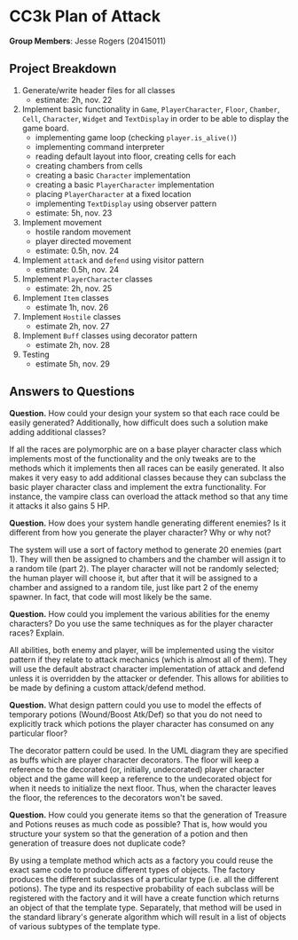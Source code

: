 # CC3k Plan of Attack

**Group Members**: Jesse Rogers (20415011)

## Project Breakdown

1. Generate/write header files for all classes
     - estimate: 2h, nov. 22
2. Implement basic functionality in `Game`, `PlayerCharacter`, `Floor`, `Chamber`, `Cell`,
   `Character`, `Widget` and `TextDisplay` in order to be able to display the game board.
     - implementing game loop (checking `player.is_alive()`)
     - implementing command interpreter
     - reading default layout into floor, creating cells for each
     - creating chambers from cells
     - creating a basic `Character` implementation
     - creating a basic `PlayerCharacter` implementation
     - placing `PlayerCharacter` at a fixed location
     - implementing `TextDisplay` using observer pattern
     - estimate: 5h, nov. 23
3. Implement movement
     - hostile random movement
     - player directed movement
     - estimate: 0.5h, nov. 24
8. Implement `attack` and `defend` using visitor pattern
     - estimate: 0.5h, nov. 24
4. Implement `PlayerCharacter` classes
     - estimate: 2h, nov. 25
5. Implement `Item` classes
     - estimate 1h, nov. 26
6. Implement `Hostile` classes
     - estimate 2h, nov. 27
7. Implement `Buff` classes using decorator pattern
     - estimate 2h, nov. 28
8. Testing
     - estimate 5h, nov. 29

## Answers to Questions

**Question.** How could your design your system so that each race could be easily generated?
Additionally, how difficult does such a solution make adding additional classes?

If all the races are polymorphic are on a base player character class which implements most of the
functionality and the only tweaks are to the methods which it implements then all races can be
easily generated. It also makes it very easy to add additional classes because they can subclass
the basic player character class and implement the extra functionality. For instance, the vampire
class can overload the attack method so that any time it attacks it also gains 5 HP.

**Question.** How does your system handle generating different enemies? Is it different from how
you generate the player character? Why or why not?

The system will use a sort of factory method to generate 20 enemies (part 1). They will then be assigned
to chambers and the chamber will assign it to a random tile (part 2). The player character will not be
randomly selected; the human player will choose it, but after that it will be assigned to a chamber
and assigned to a random tile, just like part 2 of the enemy spawner. In fact, that code will most likely
be the same.

**Question.** How could you implement the various abilities for the enemy characters? Do you use
the same techniques as for the player character races? Explain.

All abilities, both enemy and player, will be implemented using the visitor pattern if they relate to
attack mechanics (which is almost all of them). They will use the default abstract character implementation
of attack and defend unless it is overridden by the attacker or defender. This allows for abilities to be
made by defining a custom attack/defend method.

**Question.** What design pattern could you use to model the effects of temporary potions (Wound/Boost
Atk/Def) so that you do not need to explicitly track which potions the player character has consumed on
any particular floor?

The decorator pattern could be used. In the UML diagram they are specified as buffs which are player
character decorators. The floor will keep a reference to the decorated (or, initially, undecorated)
player character object and the game will keep a reference to the undecorated object for when it needs
to initialize the next floor. Thus, when the character leaves the floor, the references to the
decorators won't be saved.

**Question.** How could you generate items so that the generation of Treasure and Potions reuses as
much code as possible? That is, how would you structure your system so that the generation of a potion
and then generation of treasure does not duplicate code?

By using a template method which acts as a factory you could reuse the exact same code to produce
different types of objects. The factory produces the different subclasses of a particular type (i.e.
all the different potions). The type and its respective probability of each subclass will be registered
with the factory and it will have a create function which returns an object of that the template type.
Separately, that method will be used in the standard library's generate algorithm which will result in a
list of objects of various subtypes of the template type.
